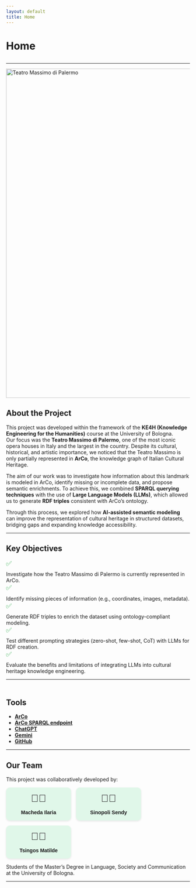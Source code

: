 ```yaml
---
layout: default
title: Home
---
```


# Home

<!-- Navigazione personalizzata -->
<nav style="margin-bottom: 30px;">
  
</nav>

---
<img src="https://upload.wikimedia.org/wikipedia/commons/8/87/Il_Teatro_Massimo_di_Palermo.jpg" 
     alt="Teatro Massimo di Palermo" 
     width="900">


<h2>About the Project</h2>
<p>
This project was developed within the framework of the <strong>KE4H (Knowledge Engineering for the Humanities)</strong> course at the University of Bologna.<br>
Our focus was the <strong>Teatro Massimo di Palermo</strong>, one of the most iconic opera houses in Italy and the largest in the country. Despite its cultural, historical, and artistic importance, we noticed that the Teatro Massimo is only partially represented in <strong>ArCo</strong>, the knowledge graph of Italian Cultural Heritage.
</p>

<p>
The aim of our work was to investigate how information about this landmark is modeled in ArCo, identify missing or incomplete data, and propose semantic enrichments. To achieve this, we combined <strong>SPARQL querying techniques</strong> with the use of <strong>Large Language Models (LLMs)</strong>, which allowed us to generate <strong>RDF triples</strong> consistent with ArCo’s ontology.
</p>

<p>
Through this process, we explored how <strong>AI-assisted semantic modeling</strong> can improve the representation of cultural heritage in structured datasets, bridging gaps and expanding knowledge accessibility.
</p>



---

<html lang="en">
<head>
  <meta charset="UTF-8">
  <title>Key Objectives</title>
  <style>
    .objectives-list {
      list-style: none;
      padding: 0;
    }

    .objectives-list li {
      margin: 12px 0;
      font-size: 1.0em;
      display: flex;
      align-items: center;
    }

    .objectives-list .emoji {
      margin-right: 12px;
      font-size: 1.3em;
      color: #28a745; /* verde */
      transition: transform 0.3s ease, text-shadow 0.3s ease;
      cursor: pointer;
    }

    .objectives-list li:hover .emoji {
      transform: scale(1.4) rotate(20deg);
      text-shadow: 2px 2px 4px rgba(0,0,0,0.3);
    }
  </style>
</head>
<body>

  <h2>Key Objectives</h2>
  <ul class="objectives-list">
    <li><span class="emoji">✅</span> Investigate how the Teatro Massimo di Palermo is currently represented in ArCo.</li>
    <li><span class="emoji">✅</span> Identify missing pieces of information (e.g., coordinates, images, metadata).</li>
    <li><span class="emoji">✅</span> Generate RDF triples to enrich the dataset using ontology-compliant modeling.</li>
    <li><span class="emoji">✅</span> Test different prompting strategies (zero-shot, few-shot, CoT) with LLMs for RDF creation.</li>
    <li><span class="emoji">✅</span> Evaluate the benefits and limitations of integrating LLMs into cultural heritage knowledge engineering.</li>
  </ul>

</body>
</html>





---

<section id="tools" style="margin-top: 50px;">
  <h2>Tools</h2>
  <ul>
    <li><a href="http://wit.istc.cnr.it/arco/" target="_blank"><strong>ArCo</strong></a></li>
    <li><a href="https://dati.cultura.gov.it/sparql" target="_blank"><strong>ArCo SPARQL endpoint</strong></a></li>
    <li><a href="https://chat.openai.com/" target="_blank"><strong>ChatGPT</strong></a></li>
    <li><a href="https://gemini.google.com/?hl=it" target="_blank"><strong>Gemini</strong></a></li>
    <li><a href="https://github.com/" target="_blank"><strong>GitHub</strong></a></li>
  </ul>
</section>


---


<h2>Our Team</h2>
<p>This project was collaboratively developed by:</p>

<div class="team-container">
  <div class="team-member">
    <span class="emoji">👩🏻</span>
    <span class="name">Macheda Ilaria</span>
  </div>
  <div class="team-member">
    <span class="emoji">👩🏻</span>
    <span class="name">Sinopoli Sendy</span>
  </div>
  <div class="team-member">
    <span class="emoji">👩🏻</span>
    <span class="name">Tsingos Matilde</span>
  </div>
</div>

<p>Students of the Master’s Degree in Language, Society and Communication at the University of Bologna.</p>

<style>
  .team-container {
    display: flex;
    gap: 1em; /* spazio tra le card */
    flex-wrap: wrap; /* si adattano se lo schermo è piccolo */
  }

  .team-member {
    background-color: #e0f7e9; /* sfondo leggero verde */
    padding: 1em;
    border-radius: 10px;
    text-align: center;
    width: 150px;
    box-shadow: 0 2px 5px rgba(0,0,0,0.1);
    font-family: Arial, sans-serif;
  }

  .emoji {
    font-size: 2em;
    display: block;
    margin-bottom: 0.5em;
  }

  .name {
    font-weight: bold;
    font-size: 1em;
    display: block;
  }
</style>


---






